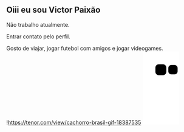 ## Oiii eu sou Victor Paixão

Não trabalho atualmente.

Entrar contato pelo perfil.

Gosto de viajar, jogar futebol com amigos e jogar videogames.
 !https://tenor.com/view/cachorro-brasil-gif-18387535
 ![Snake animation](https://github.com/rafaballerini/rafaballerini/blob/output/github-contribution-grid-snake.svg)

